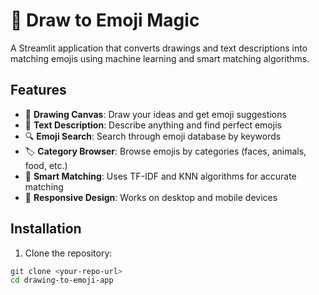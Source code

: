 # 🎨 Draw to Emoji Magic

A Streamlit application that converts drawings and text descriptions into matching emojis using machine learning and smart matching algorithms.

## Features

- 🎨 **Drawing Canvas**: Draw your ideas and get emoji suggestions
- 📝 **Text Description**: Describe anything and find perfect emojis
- 🔍 **Emoji Search**: Search through emoji database by keywords
- 🏷️ **Category Browser**: Browse emojis by categories (faces, animals, food, etc.)
- 🤖 **Smart Matching**: Uses TF-IDF and KNN algorithms for accurate matching
- 📱 **Responsive Design**: Works on desktop and mobile devices

## Installation

1. Clone the repository:
```bash
git clone <your-repo-url>
cd drawing-to-emoji-app